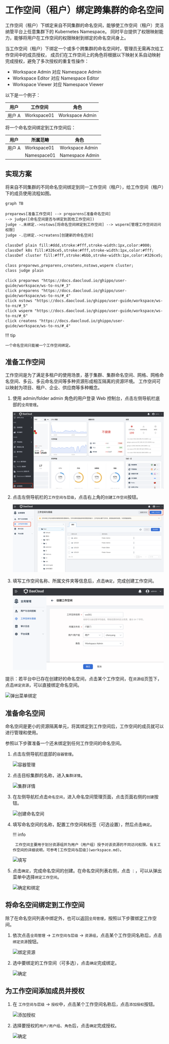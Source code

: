 # 工作空间（租户）绑定跨集群的命名空间

工作空间（租户）下绑定来自不同集群的命名空间，能够使工作空间（租户）灵活纳管平台上任意集群下的 Kubernetes Namespace。
同时平台提供了权限映射能力，能够将用户在工作空间的权限映射到绑定的命名空间身上。

当工作空间（租户）下绑定一个或多个跨集群的命名空间时，管理员无需再次给工作空间中的成员授权，
成员们在工作空间上的角色将根据以下映射关系自动映射完成授权，避免了多次授权的重复性操作：

- Workspace Admin 对应 Namespace Admin
- Workspace Editor 对应 Namespace Editor
- Workspace Viewer 对应 Namespace Viewer

以下是一个例子：

| 用户   | 工作空间    | 角色            |
| ------ | ----------- | --------------- |
| 用户 A | Workspace01 | Workspace Admin |

将一个命名空间绑定到工作空间后：

| 用户   | 所属范畴    | 角色            |
| ------ | ----------- | --------------- |
| 用户 A | Workspace01 | Workspace Admin |
|        | Namespace01 | Namespace Admin |

## 实现方案

将来自不同集群的不同命名空间绑定到同一工作空间（租户），给工作空间（租户）下的成员使用流程如图。

```mermaid
graph TB

preparews[准备工作空间] --> preparens[准备命名空间]
--> judge([命名空间是否与绑定到其他工作空间])
judge -.未绑定.->nstows[将命名空间绑定到工作空间] --> wsperm[管理工作空间访问权限]
judge -.已绑定.->createns[创建新的命名空间]

classDef plain fill:#ddd,stroke:#fff,stroke-width:1px,color:#000;
classDef k8s fill:#326ce5,stroke:#fff,stroke-width:1px,color:#fff;
classDef cluster fill:#fff,stroke:#bbb,stroke-width:1px,color:#326ce5;

class preparews,preparens,createns,nstows,wsperm cluster;
class judge plain

click preparews "https://docs.daocloud.io/ghippo/user-guide/workspace/ws-to-ns/#_3"
click preparens "https://docs.daocloud.io/ghippo/user-guide/workspace/ws-to-ns/#_4"
click nstows "https://docs.daocloud.io/ghippo/user-guide/workspace/ws-to-ns/#_5"
click wsperm "https://docs.daocloud.io/ghippo/user-guide/workspace/ws-to-ns/#_6"
click createns "https://docs.daocloud.io/ghippo/user-guide/workspace/ws-to-ns/#_4"
```

!!! tip

    一个命名空间只能被一个工作空间绑定。

## 准备工作空间

工作空间是为了满足多租户的使用场景，基于集群、集群命名空间、网格、网格命名空间、多云、多云命名空间等多种资源形成相互隔离的资源环境。
工作空间可以映射为项目、租户、企业、供应商等多种概念。

1. 使用 admin/folder admin 角色的用户登录 Web 控制台，点击左侧导航栏底部的`全局管理`。

    ![全局管理](../../images/ws01.png)

1. 点击左侧导航栏的`工作空间与层级`，点击右上角的`创建工作空间`按钮。

    ![创建工作空间](../../images/ws02.png)

1. 填写工作空间名称、所属文件夹等信息后，点击`确定`，完成创建工作空间。

    ![确定](../../images/ws03.png)

提示：若平台中已存在创建好的命名空间，点击某个工作空间，在`资源组`页签下，点击`绑定资源`，可以直接绑定命名空间。

![弹出菜单绑定](https://docs.daocloud.io/daocloud-docs-images/docs/ghippo/images/across02.png)

## 准备命名空间

命名空间是更小的资源隔离单元，将其绑定到工作空间后，工作空间的成员就可以进行管理和使用。

参照以下步骤准备一个还未绑定到任何工作空间的命名空间。

1. 点击左侧导航栏底部的`容器管理`。

    ![容器管理](https://docs.daocloud.io/daocloud-docs-images/docs/ghippo/images/crd00.png)

1. 点击目标集群的名称，进入`集群详情`。

    ![集群详情](https://docs.daocloud.io/daocloud-docs-images/docs/kpanda/images/crd01.png)

1. 在左侧导航栏点击`命名空间`，进入命名空间管理页面，点击页面右侧的`创建`按钮。

    ![创建命名空间](https://docs.daocloud.io/daocloud-docs-images/docs/kpanda/images/ns01.png)

1. 填写命名空间的名称，配置工作空间和标签（可选设置），然后点击`确定`。

    !!! info

        工作空间主要用于划分资源组并为用户（用户组）授予对该资源的不同访问权限。有关工作空间的详细说明，可参考[工作空间与层级](workspace.md)。

    ![填写](https://docs.daocloud.io/daocloud-docs-images/docs/kpanda/images/ns02.png)

1. 点击`确定`，完成命名空间的创建。在命名空间列表右侧，点击 `⋮`，可以从弹出菜单中选择`绑定工作空间`。

    ![确定和绑定](https://docs.daocloud.io/daocloud-docs-images/docs/kpanda/images/ns03.png)

## 将命名空间绑定到工作空间

除了在命名空间列表中绑定外，也可以返回`全局管理`，按照以下步骤绑定工作空间。

1. 依次点击`全局管理` -> `工作空间与层级` -> `资源组`，点击某个工作空间名称后，点击`绑定资源`按钮。

    ![绑定资源](https://docs.daocloud.io/daocloud-docs-images/docs/ghippo/images/bind01.png)

1. 选中要绑定的工作空间（可多选），点击`确定`完成绑定。

    ![确定](https://docs.daocloud.io/daocloud-docs-images/docs/ghippo/images/bind02.png)

## 为工作空间添加成员并授权

1. 在 `工作空间与层级` -> `授权`中，点击某个工作空间名称后，点击`添加授权`按钮。

    ![添加授权](https://docs.daocloud.io/daocloud-docs-images/docs/ghippo/images/wsauth01.png)

1. 选择要授权的`用户/用户组`、`角色`后，点击`确定`完成授权。

    ![确定](https://docs.daocloud.io/daocloud-docs-images/docs/ghippo/images/bind02.png)
